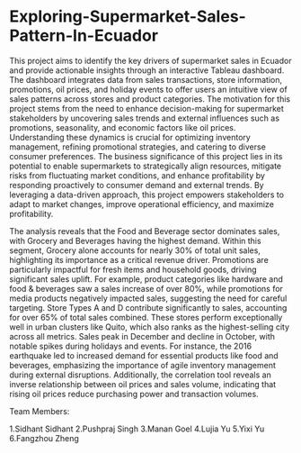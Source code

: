 # Exploring-Supermarket-Sales-Pattern-In-Ecuador
This project aims to identify the key drivers of supermarket sales in Ecuador and provide actionable insights through an interactive Tableau dashboard. The dashboard integrates data from sales transactions, store information, promotions, oil prices, and holiday events to offer users an intuitive view of sales patterns across stores and product categories. The motivation for this project stems from the need to enhance decision-making for supermarket stakeholders by uncovering sales trends and external influences such as promotions, seasonality, and economic factors like oil prices. Understanding these dynamics is crucial for optimizing inventory management, refining promotional strategies, and catering to diverse consumer preferences. The business significance of this project lies in its potential to enable supermarkets to strategically align resources, mitigate risks from fluctuating market conditions, and enhance profitability by responding proactively to consumer demand and external trends. By leveraging a data-driven approach, this project empowers stakeholders to adapt to market changes, improve operational efficiency, and maximize profitability.

The analysis reveals that the Food and Beverage sector dominates sales, with Grocery and Beverages having the highest demand. Within this segment, Grocery alone accounts for nearly 30% of total unit sales, highlighting its importance as a critical revenue driver. Promotions are particularly impactful for fresh items and household goods, driving significant sales uplift. For example, product categories like hardware and food & beverages saw a sales increase of over 80%, while promotions for media products negatively impacted sales, suggesting the need for careful targeting. Store Types A and D contribute significantly to sales, accounting for over 65% of total sales combined. These stores perform exceptionally well in urban clusters like Quito, which also ranks as the highest-selling city across all metrics. Sales peak in December and decline in October, with notable spikes during holidays and events. For instance, the 2016 earthquake led to increased demand for essential products like food and beverages, emphasizing the importance of agile inventory management during external disruptions. Additionally, the correlation tool reveals an inverse relationship between oil prices and sales volume, indicating that rising oil prices reduce purchasing power and transaction volumes.

Team Members:

1.Sidhant Sidhant
2.Pushpraj Singh
3.Manan Goel
4.Lujia Yu
5.Yixi Yu
6.Fangzhou Zheng
